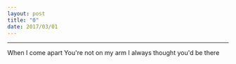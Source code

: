 ```yaml
---
layout: post
title: "0"
date: 2017/03/01
---
```


---
When I come apart
You're not on my arm
I always thought you'd be there


